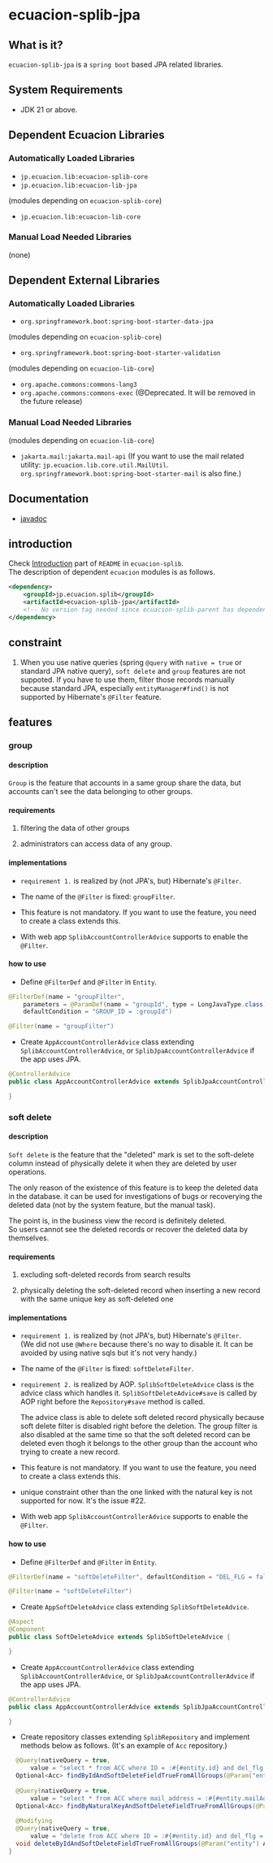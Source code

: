 # ecuacion-splib-jpa

## What is it?

`ecuacion-splib-jpa` is a `spring boot` based JPA related libraries.

## System Requirements

- JDK 21 or above.

## Dependent Ecuacion Libraries

### Automatically Loaded Libraries

- `jp.ecuacion.lib:ecuacion-splib-core`
- `jp.ecuacion.lib:ecuacion-lib-jpa`

(modules depending on `ecuacion-splib-core`)
- `jp.ecuacion.lib:ecuacion-lib-core`

### Manual Load Needed Libraries

(none)

## Dependent External Libraries

### Automatically Loaded Libraries

- `org.springframework.boot:spring-boot-starter-data-jpa`

(modules depending on `ecuacion-splib-core`)
- `org.springframework.boot:spring-boot-starter-validation`

(modules depending on `ecuacion-lib-core`)
- `org.apache.commons:commons-lang3`
- `org.apache.commons:commons-exec` (@Deprecated. It will be removed in the future release)

### Manual Load Needed Libraries

(modules depending on `ecuacion-lib-core`)
- `jakarta.mail:jakarta.mail-api` (If you want to use the mail related utility: `jp.ecuacion.lib.core.util.MailUtil`. `org.springframework.boot:spring-boot-starter-mail` is also fine.)


## Documentation

- [javadoc](https://javadoc.ecuacion.jp/apidocs/ecuacion-splib-jpa/)

## introduction

Check [Introduction](https://github.com/ecuacion-jp/ecuacion-splib) part of `README` in `ecuacion-splib`.  
The description of dependent `ecuacion` modules is as follows.

```xml
<dependency>
    <groupId>jp.ecuacion.splib</groupId>
    <artifactId>ecuacion-splib-jpa</artifactId>
    <!-- No version tag needed since ecuacion-splib-parent has dependencyManagement versions. -->
</dependency>
```

## constraint

1. When you use native queries (spring `@query` with `native = true` or standard JPA native query), 
  `soft delete` and `group` features are not suppoted. If you have to use them, filter those records manually because standard JPA, especially `entityManager#find()` is not supported by Hibernate's `@Filter` feature.

## features

### group

#### description

`Group` is the feature that accounts in a same group share the data, 
but accounts can't see the data belonging to other groups.

#### requirements

1. filtering the data of other groups

1. administrators can access data of any group.


#### implementations

- `requirement 1.` is realized by (not JPA's, but) Hibernate's `@Filter`.  


- The name of the `@Filter` is fixed: `groupFilter`.


- This feature is not mandatory. If you want to use the feature, 
  you need to create a class extends this.

- With web app `SplibAccountControllerAdvice` supports to enable the `@Filter`.
  
#### how to use

- Define `@FilterDef` and `@Filter` in `Entity`.

```java
@FilterDef(name = "groupFilter", 
    parameters = @ParamDef(name = "groupId", type = LongJavaType.class),
    defaultCondition = "GROUP_ID = :groupId")
```

```java
@Filter(name = "groupFilter")
```

- Create `AppAccountControllerAdvice` class extending `SplibAccountControllerAdvice`, or `SplibJpaAccountControllerAdvice` if the app uses JPA.

```java
@ControllerAdvice
public class AppAccountControllerAdvice extends SplibJpaAccountControllerAdvice {

}
```

### soft delete

#### description

`Soft delete` is the feature that 
the "deleted" mark is set to the soft-delete column instead of physically delete it
when they are deleted by user operations.

The only reason of the existence of this feature is to keep the deleted data in the database.
it can be used for investigations of bugs or recoverying the deleted data
(not by the system feature, but the manual task).  

The point is, in the business view the record is definitely deleted.  
So users cannot see the deleted records or recover the deleted data by themselves.

#### requirements

1. excluding soft-deleted records from search results

1. physically deleting the soft-deleted record 
when inserting a new record with the same unique key as soft-deleted one


#### implementations

- `requirement 1.` is realized by (not JPA's, but) Hibernate's `@Filter`.  
  (We did not use `@Where` because there's no way to disable it. 
  It can be avoided by using native sqls but it's not very handy.)


- The name of the `@Filter` is fixed: `softDeleteFilter`.


- `requirement 2.` is realized by AOP. `SplibSoftDeleteAdvice` class is the advice class which handles it.
  `SplibSoftDeleteAdvice#save` is called by AOP right before the `Repository#save` method is called.  
  
  The advice class is able to delete soft deleted record physically because soft delete filter is disabled right before the deletion.
  The group filter is also disabled at the same time so that the soft deleted record can be deleted even thogh it belongs to the other group than the account who trying to create a new record.

- This feature is not mandatory. If you want to use the feature, 
  you need to create a class extends this.


- unique constraint other than the one linked with the natural key is not supported for now. It's the issue #22.

- With web app `SplibAccountControllerAdvice` supports to enable the `@Filter`.

#### how to use

- Define `@FilterDef` and `@Filter` in `Entity`.

```java
@FilterDef(name = "softDeleteFilter", defaultCondition = "DEL_FLG = false")
```

```java
@Filter(name = "softDeleteFilter")
```

- Create `AppSoftDeleteAdvice` class extending `SplibSoftDeleteAdvice`.

```java
@Aspect
@Component
public class SoftDeleteAdvice extends SplibSoftDeleteAdvice {

}
```

- Create `AppAccountControllerAdvice` class extending `SplibAccountControllerAdvice`, or `SplibJpaAccountControllerAdvice` if the app uses JPA.

```java
@ControllerAdvice
public class AppAccountControllerAdvice extends SplibJpaAccountControllerAdvice {

}
```

- Create repository classes extending `SplibRepository` and implement methods below as follows. (It's an example of `Acc` repository.)

```java
  @Query(nativeQuery = true, 
      value = "select * from ACC where ID = :#{#entity.id} and del_flg = true")
  Optional<Acc> findByIdAndSoftDeleteFieldTrueFromAllGroups(@Param("entity") Acc entity);
  
  @Query(nativeQuery = true, 
      value = "select * from ACC where mail_address = :#{#entity.mailAddress} and del_flg = true")
  Optional<Acc> findByNaturalKeyAndSoftDeleteFieldTrueFromAllGroups(@Param("entity") Acc entity);
  
  @Modifying
  @Query(nativeQuery = true, 
      value = "delete from ACC where ID = :#{#entity.id} and del_flg = true")
  void deleteByIdAndSoftDeleteFieldTrueFromAllGroups(@Param("entity") Acc entity);
}
```
